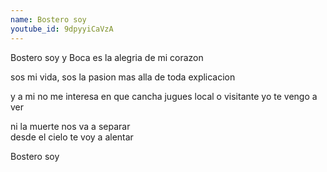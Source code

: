 ```yaml
---
name: Bostero soy
youtube_id: 9dpyyiCaVzA
---
```


Bostero soy
y Boca es la alegria de mi corazon

sos mi vida, sos la pasion
mas alla de toda explicacion

y a mi no me interesa en que cancha jugues
local o visitante yo te vengo a ver

ni la muerte nos va a separar  
desde el cielo te voy a alentar

Bostero soy
